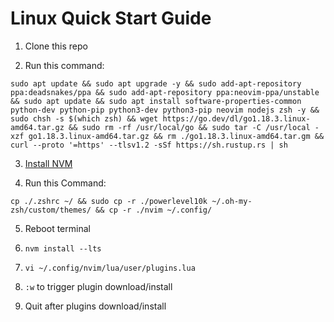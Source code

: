 # Linux Quick Start Guide

1. Clone this repo

2. Run this command:

```
sudo apt update && sudo apt upgrade -y && sudo add-apt-repository ppa:deadsnakes/ppa && sudo add-apt-repository ppa:neovim-ppa/unstable && sudo apt update && sudo apt install software-properties-common python-dev python-pip python3-dev python3-pip neovim nodejs zsh -y && sudo chsh -s $(which zsh) && wget https://go.dev/dl/go1.18.3.linux-amd64.tar.gz && sudo rm -rf /usr/local/go && sudo tar -C /usr/local -xzf go1.18.3.linux-amd64.tar.gz && rm ./go1.18.3.linux-amd64.tar.gm && curl --proto '=https' --tlsv1.2 -sSf https://sh.rustup.rs | sh
```

3. [Install NVM](https://github.com/nvm-sh/nvm#installing-and-updating)

4. Run this Command:

```
cp ./.zshrc ~/ && sudo cp -r ./powerlevel10k ~/.oh-my-zsh/custom/themes/ && cp -r ./nvim ~/.config/
```

5. Reboot terminal

6. `nvm install --lts`

7. `vi ~/.config/nvim/lua/user/plugins.lua`

8. `:w` to trigger plugin download/install

9. Quit after plugins download/install
